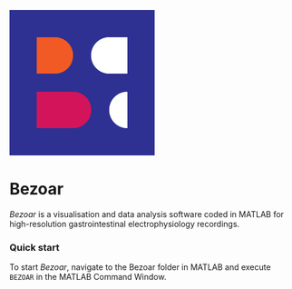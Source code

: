 ![](/src/ui/logos/bezoar256.png)

# Bezoar
_Bezoar_ is a visualisation and data analysis software coded in MATLAB for high-resolution gastrointestinal electrophysiology recordings.

### Quick start
To start _Bezoar_, navigate to the Bezoar folder in MATLAB and execute `BEZOAR` in the MATLAB Command Window.
